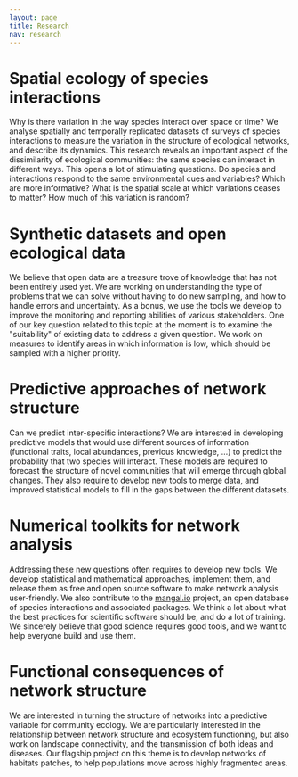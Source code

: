 ```yaml
---
layout: page
title: Research
nav: research
---
```


# Spatial ecology of species interactions

Why is there variation in the way species interact over space or time? We
analyse spatially and temporally replicated datasets of surveys of species
interactions to measure the variation in the structure of ecological networks,
and describe its dynamics. This research reveals an important aspect of the
dissimilarity of ecological communities: the same species can interact in
different ways. This opens a lot of stimulating questions. Do species and
interactions respond to the same environmental cues and variables? Which
are more informative? What is the spatial scale at which variations ceases
to matter? How much of this variation is random?

# Synthetic datasets and open ecological data

We believe that open data are a treasure trove of knowledge that has
not been entirely used yet. We are working on understanding the type of
problems that we can solve without having to do new sampling, and how to
handle errors and uncertainty. As a bonus, we use the tools we develop to
improve the monitoring and reporting abilities of various stakeholders. One
of our key question related to this topic at the moment is to examine the
"suitability" of existing data to address a given question. We work on
measures to identify areas in which information is low, which should be
sampled with a higher priority.

# Predictive approaches of network structure

Can we predict inter-specific interactions? We are interested in developing
predictive models that would use different sources of information (functional
traits, local abundances, previous knowledge, ...) to predict the probability
that two species will interact. These models are required to forecast the
structure of novel communities that will emerge through global changes. They
also require to develop new tools to merge data, and improved statistical
models to fill in the gaps between the different datasets.

# Numerical toolkits for network analysis

Addressing these new questions often requires to develop new tools. We develop
statistical and mathematical approaches, implement them, and release them as
free and open source software to make network analysis user-friendly. We
also contribute to the [mangal.io](http://mangal.io) project, an open
database of species interactions and associated packages. We think a lot
about what the best practices for scientific software should be, and do a
lot of training. We sincerely believe that good science requires good tools,
and we want to help everyone build and use them.

# Functional consequences of network structure

We are interested in turning the structure of networks into a predictive
variable for community ecology. We are particularly interested in the
relationship between network structure and ecosystem functioning, but also
work on landscape connectivity, and the transmission of both ideas and
diseases. Our flagship project on this theme is to develop networks of
habitats patches, to help populations move across highly fragmented areas.
